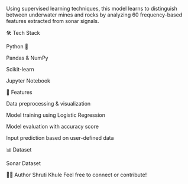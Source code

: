 Using supervised learning techniques, this model learns to distinguish between underwater mines and rocks by analyzing 60 frequency-based features extracted from sonar signals.

🛠️ Tech Stack

Python 🐍

Pandas & NumPy

Scikit-learn

Jupyter Notebook

📌 Features

Data preprocessing & visualization

Model training using Logistic Regression

Model evaluation with accuracy score

Input prediction based on user-defined data

📊 Dataset


Sonar Dataset

👩‍💻 Author
Shruti Khule
Feel free to connect or contribute!



